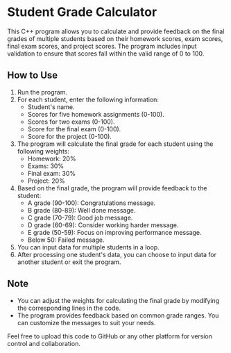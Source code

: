 # Student Grade Calculator

This C++ program allows you to calculate and provide feedback on the final grades of multiple students based on their homework scores, exam scores, final exam scores, and project scores. The program includes input validation to ensure that scores fall within the valid range of 0 to 100.

## How to Use

1. Run the program.
2. For each student, enter the following information:
   - Student's name.
   - Scores for five homework assignments (0-100).
   - Scores for two exams (0-100).
   - Score for the final exam (0-100).
   - Score for the project (0-100).
3. The program will calculate the final grade for each student using the following weights:
   - Homework: 20%
   - Exams: 30%
   - Final exam: 30%
   - Project: 20%
4. Based on the final grade, the program will provide feedback to the student:
   - A grade (90-100): Congratulations message.
   - B grade (80-89): Well done message.
   - C grade (70-79): Good job message.
   - D grade (60-69): Consider working harder message.
   - E grade (50-59): Focus on improving performance message.
   - Below 50: Failed message.
5. You can input data for multiple students in a loop.
6. After processing one student's data, you can choose to input data for another student or exit the program.

## Note

- You can adjust the weights for calculating the final grade by modifying the corresponding lines in the code.
- The program provides feedback based on common grade ranges. You can customize the messages to suit your needs.

Feel free to upload this code to GitHub or any other platform for version control and collaboration.
